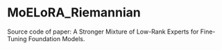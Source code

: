 # MoELoRA_Riemannian
Source code of paper: A Stronger Mixture of Low-Rank Experts for Fine-Tuning Foundation Models.

